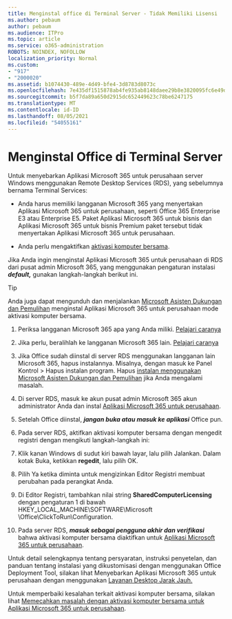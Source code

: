 ```yaml
---
title: Menginstal office di Terminal Server - Tidak Memiliki Lisensi
ms.author: pebaum
author: pebaum
ms.audience: ITPro
ms.topic: article
ms.service: o365-administration
ROBOTS: NOINDEX, NOFOLLOW
localization_priority: Normal
ms.custom:
- "917"
- "2000020"
ms.assetid: b1074430-489e-4d49-bfe4-3d8783d8073c
ms.openlocfilehash: 7e435df1515878ab4fe935ab8148daee29b8e3820095fc6e49db45de4c6279db
ms.sourcegitcommit: b5f7da89a650d2915dc652449623c78be6247175
ms.translationtype: MT
ms.contentlocale: id-ID
ms.lasthandoff: 08/05/2021
ms.locfileid: "54055161"
---
```

# <a name="installing-office-on-a-terminal-server"></a>Menginstal Office di Terminal Server

Untuk menyebarkan Aplikasi Microsoft 365 untuk perusahaan server Windows menggunakan Remote Desktop Services (RDS), yang sebelumnya bernama Terminal Services:
  
- Anda harus memiliki langganan Microsoft 365 yang menyertakan Aplikasi Microsoft 365 untuk perusahaan, seperti Office 365 Enterprise E3 atau Enterprise E5. Paket Aplikasi Microsoft 365 untuk bisnis dan Aplikasi Microsoft 365 untuk bisnis Premium paket tersebut tidak menyertakan Aplikasi Microsoft 365 untuk perusahaan.

- Anda perlu mengaktifkan [aktivasi komputer bersama](https://docs.microsoft.com/DeployOffice/overview-shared-computer-activation).

Jika Anda ingin menginstal Aplikasi Microsoft 365 untuk perusahaan di RDS dari pusat admin Microsoft 365, yang menggunakan pengaturan instalasi ***default,*** gunakan langkah-langkah berikut ini.

> [!TIP]
> Anda juga dapat mengunduh dan menjalankan [Microsoft Asisten Dukungan dan Pemulihan](https://aka.ms/SaRA_OfficeSCA_M365Portal) menginstal Aplikasi Microsoft 365 untuk perusahaan mode aktivasi komputer bersama.
  
1. Periksa langganan Microsoft 365 apa yang Anda miliki. [Pelajari caranya](https://docs.microsoft.com/microsoft-365/admin/admin-overview/what-subscription-do-i-have)

2. Jika perlu, beralihlah ke langganan Microsoft 365 lain. [Pelajari caranya](https://docs.microsoft.com/microsoft-365/commerce/subscriptions/switch-to-a-different-plan)

3. Jika Office sudah diinstal di server RDS menggunakan langganan lain Microsoft 365, hapus instalannya. Misalnya, dengan masuk ke Panel Kontrol \> Hapus instalan program. Hapus [instalan menggunakan Microsoft Asisten Dukungan dan Pemulihan](https://aka.ms/SARA-OfficeUninstall-Alchemy) jika Anda mengalami masalah.

4. Di server RDS, masuk ke akun pusat admin Microsoft 365 akun administrator Anda dan instal [Aplikasi Microsoft 365 untuk perusahaan](https://portal.office.com/OLS/MySoftware.aspx).

5. Setelah Office diinstal, ***jangan buka atau masuk ke aplikasi*** Office pun.

6. Pada server RDS, aktifkan aktivasi komputer bersama dengan mengedit registri dengan mengikuti langkah-langkah ini:

1. Klik kanan Windows di sudut kiri bawah layar, lalu pilih Jalankan. Dalam kotak Buka, ketikkan **regedit**, lalu pilih OK.

2. Pilih Ya ketika diminta untuk mengizinkan Editor Registri membuat perubahan pada perangkat Anda.

3. Di Editor Registri, tambahkan nilai string **SharedComputerLicensing** dengan pengaturan 1 di bawah HKEY_LOCAL_MACHINE\SOFTWARE\Microsoft \Office\ClickToRun\Configuration.

7. Pada server RDS, ***masuk sebagai pengguna akhir dan verifikasi*** bahwa aktivasi komputer bersama diaktifkan untuk [Aplikasi Microsoft 365 untuk perusahaan](https://docs.microsoft.com/DeployOffice/troubleshoot-shared-computer-activation#verify-that-activation-for-microsoft-365-apps-succeeded).

Untuk detail selengkapnya tentang persyaratan, instruksi penyetelan, dan panduan tentang instalasi yang dikustomisasi dengan menggunakan Office Deployment Tool, silakan lihat Menyebarkan Aplikasi Microsoft 365 untuk perusahaan dengan menggunakan [Layanan Desktop Jarak Jauh.](https://docs.microsoft.com/DeployOffice/deploy-microsoft-365-apps-remote-desktop-services)
  
Untuk memperbaiki kesalahan terkait aktivasi komputer bersama, silakan lihat [Memecahkan masalah dengan aktivasi komputer bersama untuk Aplikasi Microsoft 365 untuk perusahaan](https://docs.microsoft.com/DeployOffice/troubleshoot-shared-computer-activation).
  